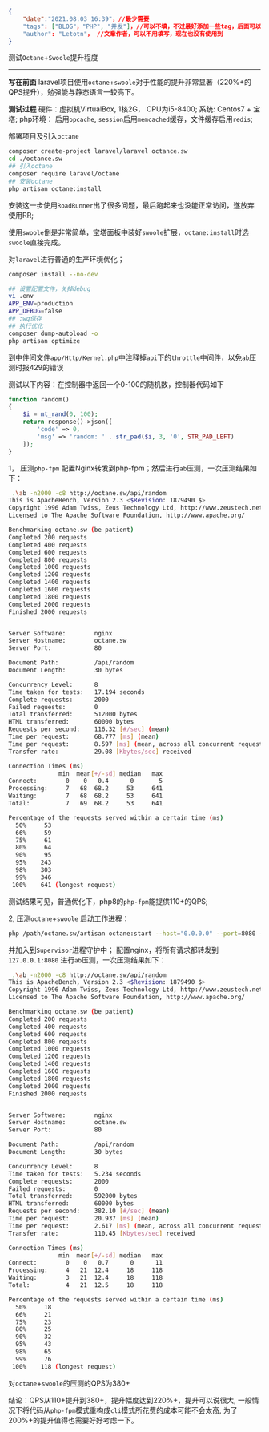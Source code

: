 ```json
{
    "date":"2021.08.03 16:39"，//最少需要
    "tags": ["BLOG"，"PHP", "并发"]，//可以不填，不过最好添加一些tag，后面可以做一些好玩的东西。
    "author": "Letotn"， //文章作者，可以不用填写，现在也没有使用到
}
```


测试`Octane`+`Swoole`提升程度

---

**写在前面**
laravel项目使用`octane`+`swoole`对于性能的提升非常显著（220%+的QPS提升），勉强能与静态语言一较高下。

**测试过程**
硬件：虚拟机VirtualBox, 1核2G， CPU为i5-8400;
系统: Centos7 + 宝塔;
php环境： 启用`opcache`,  `session`启用`memcached`缓存，文件缓存启用`redis`;

部署项目及引入`octane`
```bash
composer create-project laravel/laravel octance.sw
cd ./octance.sw
## 引入octane
composer require laravel/octane
## 安装octane
php artisan octane:install
```
安装这一步使用`RoadRunner`出了很多问题，最后跑起来也没能正常访问，遂放弃使用RR; 

使用`swoole`倒是非常简单，宝塔面板中装好`swoole`扩展，`octane:install`时选`swoole`直接完成。

对`laravel`进行普通的生产环境优化；
```bash
composer install --no-dev

## 设置配置文件，关掉debug
vi .env
APP_ENV=production
APP_DEBUG=false
## :wq保存
## 执行优化
composer dump-autoload -o
php artisan optimize
```

到中件间文件`app/Http/Kernel.php`中注释掉`api`下的`throttle`中间件，以免`ab`压测时报429的错误

测试以下内容：在控制器中返回一个0-100的随机数，控制器代码如下
```php
function random()
{
	$i = mt_rand(0, 100);
	return response()->json([
		'code' => 0,
		'msg' => 'random: ' . str_pad($i, 3, '0', STR_PAD_LEFT)
	]);
}

```
1， 压测`php-fpm`
配置Nginx转发到php-fpm；然后进行`ab`压测，一次压测结果如下：
```bash
 .\ab -n2000 -c8 http://octane.sw/api/random
This is ApacheBench, Version 2.3 <$Revision: 1879490 $>
Copyright 1996 Adam Twiss, Zeus Technology Ltd, http://www.zeustech.net/
Licensed to The Apache Software Foundation, http://www.apache.org/

Benchmarking octane.sw (be patient)
Completed 200 requests
Completed 400 requests
Completed 600 requests
Completed 800 requests
Completed 1000 requests
Completed 1200 requests
Completed 1400 requests
Completed 1600 requests
Completed 1800 requests
Completed 2000 requests
Finished 2000 requests


Server Software:        nginx
Server Hostname:        octane.sw
Server Port:            80

Document Path:          /api/random
Document Length:        30 bytes

Concurrency Level:      8
Time taken for tests:   17.194 seconds
Complete requests:      2000
Failed requests:        0
Total transferred:      512000 bytes
HTML transferred:       60000 bytes
Requests per second:    116.32 [#/sec] (mean)
Time per request:       68.777 [ms] (mean)
Time per request:       8.597 [ms] (mean, across all concurrent requests)
Transfer rate:          29.08 [Kbytes/sec] received

Connection Times (ms)
              min  mean[+/-sd] median   max
Connect:        0    0   0.4      0       5
Processing:     7   68  68.2     53     641
Waiting:        7   68  68.2     53     641
Total:          7   69  68.2     53     641

Percentage of the requests served within a certain time (ms)
  50%     53
  66%     59
  75%     61
  80%     64
  90%     95
  95%    243
  98%    303
  99%    346
 100%    641 (longest request)
```
测试结果可见，普通优化下，php8的`php-fpm`能提供110+的QPS; 

2, 压测`octane`+`swoole`
启动工作进程：
```bash
php /path/octane.sw/artisan octane:start --host="0.0.0.0" --port=8080 --workers=4 --max-requests=10000 --task-workers=10
```
并加入到`Supervisor`进程守护中；
配置nginx，将所有请求都转发到`127.0.0.1:8080`
进行`ab`压测，一次压测结果如下：
```bash
 .\ab -n2000 -c8 http://octane.sw/api/random
This is ApacheBench, Version 2.3 <$Revision: 1879490 $>
Copyright 1996 Adam Twiss, Zeus Technology Ltd, http://www.zeustech.net/
Licensed to The Apache Software Foundation, http://www.apache.org/

Benchmarking octane.sw (be patient)
Completed 200 requests
Completed 400 requests
Completed 600 requests
Completed 800 requests
Completed 1000 requests
Completed 1200 requests
Completed 1400 requests
Completed 1600 requests
Completed 1800 requests
Completed 2000 requests
Finished 2000 requests


Server Software:        nginx
Server Hostname:        octane.sw
Server Port:            80

Document Path:          /api/random
Document Length:        30 bytes

Concurrency Level:      8
Time taken for tests:   5.234 seconds
Complete requests:      2000
Failed requests:        0
Total transferred:      592000 bytes
HTML transferred:       60000 bytes
Requests per second:    382.10 [#/sec] (mean)
Time per request:       20.937 [ms] (mean)
Time per request:       2.617 [ms] (mean, across all concurrent requests)
Transfer rate:          110.45 [Kbytes/sec] received

Connection Times (ms)
              min  mean[+/-sd] median   max
Connect:        0    0   0.7      0      11
Processing:     4   21  12.4     18     118
Waiting:        3   21  12.4     18     118
Total:          4   21  12.5     18     118

Percentage of the requests served within a certain time (ms)
  50%     18
  66%     21
  75%     23
  80%     25
  90%     32
  95%     43
  98%     65
  99%     76
 100%    118 (longest request)
```
 对`octane`+`swoole`的压测的QPS为380+
 
结论：QPS从110+提升到380+，提升幅度达到220%+，提升可以说很大, 一般情况下将代码从`php-fpm`模式重构成`cli`模式所花费的成本可能不会太高, 为了200%+的提升值得也需要好好考虑一下。